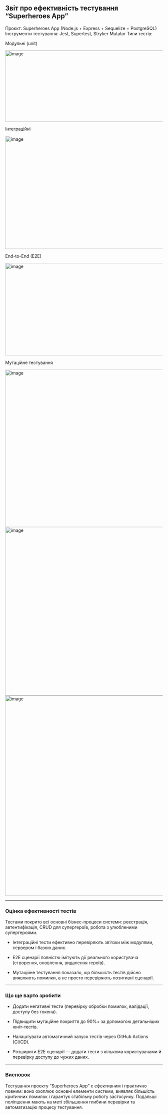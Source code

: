 ## Звіт про ефективність тестування “Superheroes App”

Проєкт: Superheroes App (Node.js + Express + Sequelize + PostgreSQL)
Інструменти тестування: Jest, Supertest, Stryker Mutator
Типи тестів:

Модульні (unit)

<img width="880" height="227" alt="image" src="https://github.com/user-attachments/assets/8263ce6e-9f77-44ce-895b-319af7c9bda0" />

Інтеграційні

<img width="885" height="360" alt="image" src="https://github.com/user-attachments/assets/c53aff35-f7b0-4e6b-ac3c-74236043905a" />

End-to-End (E2E)

<img width="869" height="294" alt="image" src="https://github.com/user-attachments/assets/6c74ead8-c1c9-4eab-9661-3826fedfc023" />

Мутаційне тестування

<img width="1412" height="501" alt="image" src="https://github.com/user-attachments/assets/f5e4de61-188c-46e2-a51d-ffefefe2c455" />

<img width="968" height="536" alt="image" src="https://github.com/user-attachments/assets/fd5aa22e-c6e8-4c31-8700-5351bf5643a0" />
<img width="1022" height="638" alt="image" src="https://github.com/user-attachments/assets/fa753bba-b244-44fb-8086-1ce692f0fc54" />


---

### Оцінка ефективності тестів

Тестами покрито всі основні бізнес-процеси системи: реєстрація, автентифікація, CRUD для супергероїв, робота з улюбленими супергероями.

- Інтеграційні тести ефективно перевіряють зв’язки між модулями, сервером і базою даних.

- E2E сценарії повністю імітують дії реального користувача (створення, оновлення, видалення героїв).

- Мутаційне тестування показало, що більшість тестів дійсно виявляють помилки, а не просто перевіряють позитивні сценарії.

---

### Що ще варто зробити

- Додати негативні тести (перевірку обробки помилок, валідації, доступу без токена).

- Підвищити мутаційне покриття до 90%+ за допомогою детальніших юніт-тестів.

- Налаштувати автоматичний запуск тестів через GitHub Actions (CI/CD).

- Розширити E2E сценарії — додати тести з кількома користувачами й перевірку доступу до чужих даних.

---

### Висновок

Тестування проєкту “Superheroes App” є ефективним і практично повним: воно охоплює основні елементи системи, виявляє більшість критичних помилок і гарантує стабільну роботу застосунку.
Подальші поліпшення мають на меті збільшення глибини перевірки та автоматизацію процесу тестування.
